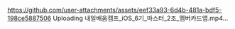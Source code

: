 
https://github.com/user-attachments/assets/eef33a93-6d4b-481a-bdf5-198ce5887506
Uploading 내일배움캠프_iOS_6기_마스터_2조_멤버카드앱.mp4…

